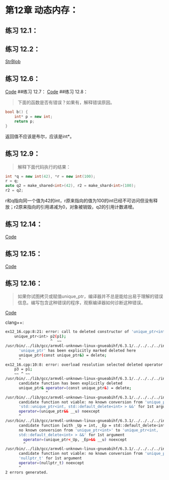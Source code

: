 # 第12章 动态内存：

## 练习 12.1：
## 练习 12.2：
[StrBlob](ex12_02.h)
## 练习 12.6：
[Code](ex12_06.cpp)
##练习 12.7：
[Code](ex12_07.cpp)
##练习 12.8：
>下面的函数是否有错误？如果有，解释错误原因。

```c++
bool b() {
	int* p = new int;
	return p;
}
```
返回值不应该是布尔，应该是int*。

## 练习 12.9：

> 解释下面代码执行的结果：

```c++
int *q = new int(42), *r = new int(100);
r = q;
auto q2 = make_shared<int>(42), r2 = make_shard<int>(100);
r2 = q2;
```

r和q指向同一个值为42的int，r原来指向的值为100的int已经不可访问但没有释放；r2原来指向的引用递减为0，对象被销毁，q2的引用计数递增。

## 练习 12.14：

[Code](ex12_14.cpp)

## 练习 12.15：

[Code](ex12_15.cpp)

## 练习 12.16：

> 如果你试图拷贝或赋值unique_ptr，编译器并不总是能给出易于理解的错误信息。编写包含这种错误的程序，观察编译器如何诊断这种错误。

[Code](ex12_16.cpp)

clang++:

```sh
ex12_16.cpp:8:21: error: call to deleted constructor of 'unique_ptr<int>'
    unique_ptr<int> p2(p1);
                    ^  ~~
/usr/bin/../lib/gcc/armv6l-unknown-linux-gnueabihf/6.3.1/../../../../include/c++/6.3.1/bits/unique_ptr.h:359:7: note:
      'unique_ptr' has been explicitly marked deleted here
      unique_ptr(const unique_ptr&) = delete;
      ^
ex12_16.cpp:10:8: error: overload resolution selected deleted operator '='
    p3 = p1;
    ~~ ^ ~~
/usr/bin/../lib/gcc/armv6l-unknown-linux-gnueabihf/6.3.1/../../../../include/c++/6.3.1/bits/unique_ptr.h:360:19: note:
      candidate function has been explicitly deleted
      unique_ptr& operator=(const unique_ptr&) = delete;
                  ^
/usr/bin/../lib/gcc/armv6l-unknown-linux-gnueabihf/6.3.1/../../../../include/c++/6.3.1/bits/unique_ptr.h:252:7: note:
      candidate function not viable: no known conversion from 'unique_ptr<int>' to
      'std::unique_ptr<int, std::default_delete<int> > &&' for 1st argument
      operator=(unique_ptr&& __u) noexcept
      ^
/usr/bin/../lib/gcc/armv6l-unknown-linux-gnueabihf/6.3.1/../../../../include/c++/6.3.1/bits/unique_ptr.h:272:2: note:
      candidate function [with _Up = int, _Ep = std::default_delete<int>] not viable:
      no known conversion from 'unique_ptr<int>' to 'unique_ptr<int,
      std::default_delete<int> > &&' for 1st argument
        operator=(unique_ptr<_Up, _Ep>&& __u) noexcept
        ^
/usr/bin/../lib/gcc/armv6l-unknown-linux-gnueabihf/6.3.1/../../../../include/c++/6.3.1/bits/unique_ptr.h:281:7: note:
      candidate function not viable: no known conversion from 'unique_ptr<int>' to
      'nullptr_t' for 1st argument
      operator=(nullptr_t) noexcept
      ^
2 errors generated.
```

